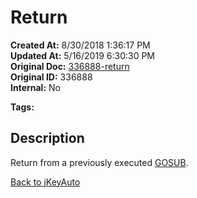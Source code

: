 # Return

**Created At:** 8/30/2018 1:36:17 PM  
**Updated At:** 5/16/2019 6:30:30 PM  
**Original Doc:** [336888-return](https://docs.jbase.com/48575-jkeyauto/336888-return)  
**Original ID:** 336888  
**Internal:** No  

**Tags:**
<badge text='program profiling' vertical='middle' />

## Description

Return from a previously executed [GOSUB](./../gosub/README.md).

[Back to jKeyAuto](./../README.md)

<PageFooter />
